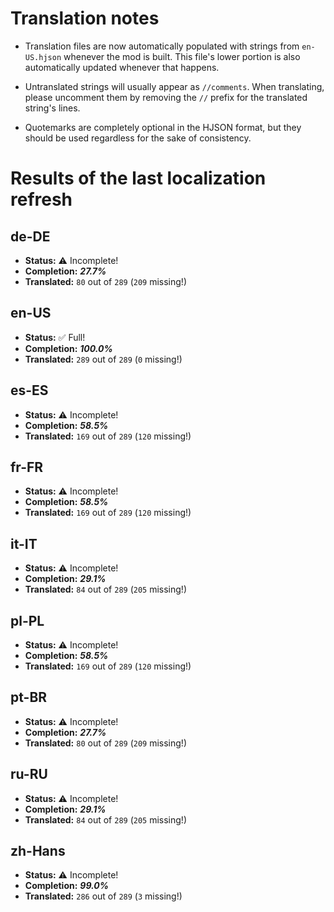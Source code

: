 # Translation notes
- Translation files are now automatically populated with strings from `en-US.hjson` whenever the mod is built. This file's lower portion is also automatically updated whenever that happens.

- Untranslated strings will usually appear as `//comments`. When translating, please uncomment them by removing the `//` prefix for the translated string's lines.

- Quotemarks are completely optional in the HJSON format, but they should be used regardless for the sake of consistency.

# Results of the last localization refresh

## de-DE
- **Status:** ⚠️ Incomplete!
- **Completion:** ***27.7%***
- **Translated:** `80` out of `289` (`209` missing!)

## en-US
- **Status:** ✅ Full!
- **Completion:** ***100.0%***
- **Translated:** `289` out of `289` (`0` missing!)

## es-ES
- **Status:** ⚠️ Incomplete!
- **Completion:** ***58.5%***
- **Translated:** `169` out of `289` (`120` missing!)

## fr-FR
- **Status:** ⚠️ Incomplete!
- **Completion:** ***58.5%***
- **Translated:** `169` out of `289` (`120` missing!)

## it-IT
- **Status:** ⚠️ Incomplete!
- **Completion:** ***29.1%***
- **Translated:** `84` out of `289` (`205` missing!)

## pl-PL
- **Status:** ⚠️ Incomplete!
- **Completion:** ***58.5%***
- **Translated:** `169` out of `289` (`120` missing!)

## pt-BR
- **Status:** ⚠️ Incomplete!
- **Completion:** ***27.7%***
- **Translated:** `80` out of `289` (`209` missing!)

## ru-RU
- **Status:** ⚠️ Incomplete!
- **Completion:** ***29.1%***
- **Translated:** `84` out of `289` (`205` missing!)

## zh-Hans
- **Status:** ⚠️ Incomplete!
- **Completion:** ***99.0%***
- **Translated:** `286` out of `289` (`3` missing!)

